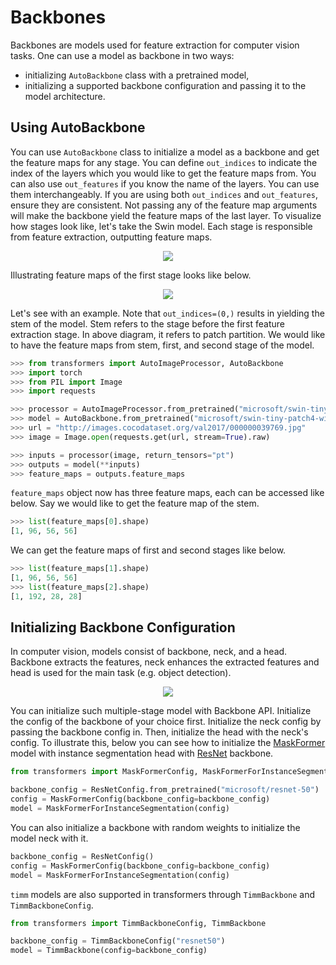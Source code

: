 <!--Copyright 2023 The HuggingFace Team. All rights reserved.

Licensed under the Apache License, Version 2.0 (the "License"); you may not use this file except in compliance with
the License. You may obtain a copy of the License at

http://www.apache.org/licenses/LICENSE-2.0

Unless required by applicable law or agreed to in writing, software distributed under the License is distributed on
an "AS IS" BASIS, WITHOUT WARRANTIES OR CONDITIONS OF ANY KIND, either express or implied. See the License for the
specific language governing permissions and limitations under the License.

⚠️ Note that this file is in Markdown but contain specific syntax for our doc-builder (similar to MDX) that may not be
rendered properly in your Markdown viewer.

-->

# Backbones

Backbones are models used for feature extraction for computer vision tasks. One can use a model as backbone in two ways:

* initializing `AutoBackbone` class with a pretrained model,
* initializing a supported backbone configuration and passing it to the model architecture. 

## Using AutoBackbone 

You can use `AutoBackbone` class to initialize a model as a backbone and get the feature maps for any stage. You can define `out_indices` to indicate the index of the layers which you would like to get the feature maps from. You can also use `out_features` if you know the name of the layers. You can use them interchangeably. If you are using both `out_indices` and `out_features`, ensure they are consistent. Not passing any of the feature map arguments will make the backbone yield the feature maps of the last layer.
To visualize how stages look like, let's take the Swin model. Each stage is responsible from feature extraction, outputting feature maps.
<div style="text-align: center">
<img src="https://huggingface.co/datasets/huggingface/documentation-images/resolve/main/transformers/Swin%20Stages.png">
</div>

Illustrating feature maps of the first stage looks like below.
<div style="text-align: center">
<img src="https://huggingface.co/datasets/huggingface/documentation-images/resolve/main/transformers/Swin%20Stage%201.png">
</div>

Let's see with an example. Note that `out_indices=(0,)` results in yielding the stem of the model. Stem refers to the stage before the first feature extraction stage. In above diagram, it refers to patch partition. We would like to have the feature maps from stem, first, and second stage of the model.
```py
>>> from transformers import AutoImageProcessor, AutoBackbone
>>> import torch
>>> from PIL import Image
>>> import requests

>>> processor = AutoImageProcessor.from_pretrained("microsoft/swin-tiny-patch4-window7-224")
>>> model = AutoBackbone.from_pretrained("microsoft/swin-tiny-patch4-window7-224", out_indices=(0,1,2))
>>> url = "http://images.cocodataset.org/val2017/000000039769.jpg"
>>> image = Image.open(requests.get(url, stream=True).raw)

>>> inputs = processor(image, return_tensors="pt")
>>> outputs = model(**inputs)
>>> feature_maps = outputs.feature_maps
```
`feature_maps` object now has three feature maps, each can be accessed like below. Say we would like to get the feature map of the stem.
```python
>>> list(feature_maps[0].shape)
[1, 96, 56, 56]
```

We can get the feature maps of first and second stages like below.
```python
>>> list(feature_maps[1].shape)
[1, 96, 56, 56]
>>> list(feature_maps[2].shape)
[1, 192, 28, 28]
```

## Initializing Backbone Configuration

In computer vision, models consist of backbone, neck, and a head. Backbone extracts the features, neck enhances the extracted features and head is used for the main task (e.g. object detection). 

<div style="text-align: center">
<img src="https://huggingface.co/datasets/huggingface/documentation-images/resolve/main/transformers/Backbone.png">
</div>

You can initialize such multiple-stage model with Backbone API. Initialize the config of the backbone of your choice first. Initialize the neck config by passing the backbone config in. Then, initialize the head with the neck's config. To illustrate this, below you can see how to initialize the [MaskFormer](../model_doc/maskformer) model with instance segmentation head with [ResNet](../model_doc/resnet) backbone.

```py
from transformers import MaskFormerConfig, MaskFormerForInstanceSegmentation, ResNetConfig

backbone_config = ResNetConfig.from_pretrained("microsoft/resnet-50")
config = MaskFormerConfig(backbone_config=backbone_config)
model = MaskFormerForInstanceSegmentation(config)
```
You can also initialize a backbone with random weights to initialize the model neck with it. 

```py
backbone_config = ResNetConfig()
config = MaskFormerConfig(backbone_config=backbone_config)
model = MaskFormerForInstanceSegmentation(config)
```

`timm` models are also supported in transformers through `TimmBackbone` and `TimmBackboneConfig`.

```python
from transformers import TimmBackboneConfig, TimmBackbone

backbone_config = TimmBackboneConfig("resnet50")
model = TimmBackbone(config=backbone_config)
```
